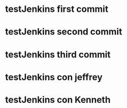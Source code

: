 # testJenkins first commit
# testJenkins second commit
# testJenkins third commit
# testJenkins con jeffrey 
# testJenkins con Kenneth 
